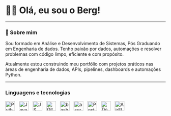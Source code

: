 <h1 align="left">🧑‍💻 Olá, eu sou o Berg!</h1>


---

### 📌 Sobre mim

Sou formado em Análise e Desenvolvimento de Sistemas, Pós Graduando em Engenharia de dados. Tenho paixão por dados, automações e resolver problemas com código limpo, eficiente e com propósito.

Atualmente estou construindo meu portfólio com projetos práticos nas áreas de engenharia de dados, APIs, pipelines, dashboards e automações Python.

---

### Linguagens e tecnologias

<img 
    align="left" 
    alt="Python" 
    title="Python"
    width="30px" 
    style="padding-right: 10px;" 
    src="https://cdn.jsdelivr.net/gh/devicons/devicon@latest/icons/python/python-original.svg" 
/>
<img 
    align="left" 
    alt="Java" 
    title="Java"
    width="30px"
    style="padding-right: 10px;" 
    src="https://cdn.jsdelivr.net/gh/devicons/devicon@latest/icons/java/java-original.svg" 
/>
<img 
    align="left" 
    alt="JS" 
    title="JS"
    width="30px"
    style="padding-right: 10px;" 
    src="https://cdn.jsdelivr.net/gh/devicons/devicon@latest/icons/javascript/javascript-original.svg" 
/>
<img 
    align="left" 
    alt="Git" 
    title="Git"
    width="30px" 
    style="padding-right: 10px;" 
    src="https://cdn.jsdelivr.net/gh/devicons/devicon@latest/icons/git/git-original.svg" 
/>
<img 
    align="left" 
    alt="bash" 
    title="bash"
    width="30px" 
    style="padding-right: 10px;" 
    src="https://cdn.jsdelivr.net/gh/devicons/devicon@latest/icons/bash/bash-original.svg" 
/>
<img 
    align="left" 
    alt="azure" 
    title="azure"
    width="30px" 
    style="padding-right: 10px;" 
    src="https://cdn.jsdelivr.net/gh/devicons/devicon@latest/icons/azure/azure-original.svg" 
/>

<img 
    align="left" 
    alt="Postgres" 
    title="Postgres"
    width="30px" 
    style="padding-right: 10px;" 
    src="https://cdn.jsdelivr.net/gh/devicons/devicon@latest/icons/postgresql/postgresql-original.svg" 
/>
<img 
    align="left" 
    alt="Docker" 
    title="Docker"
    width="30px"
    style="padding-right: 10px;" 
    style="paddin-bottom: 30px;"
    src="https://cdn.jsdelivr.net/gh/devicons/devicon@latest/icons/docker/docker-original-wordmark.svg" 
/>
<img 
    align="left" 
    alt="AirFlow" 
    title="ApacheAirflow"
    width="30px"
    style="padding-right: 10px;" 
    style="paddin-bottom: 30px;"
    src="https://cdn.jsdelivr.net/gh/devicons/devicon@latest/icons/apacheairflow/apacheairflow-original.svg" 
/>


          

      
